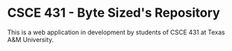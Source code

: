 # CSCE 431 - Byte Sized's Repository

This is a web application in development by students of CSCE 431 at Texas A&M University.